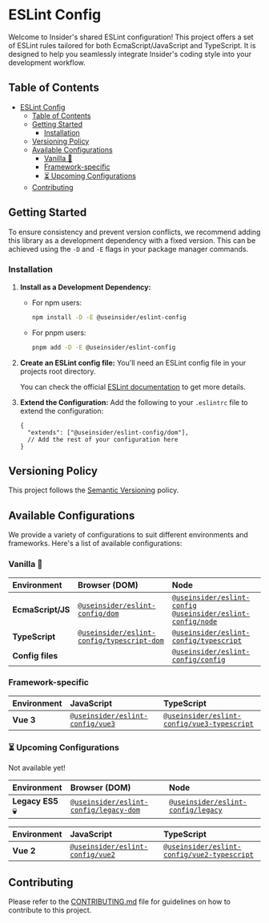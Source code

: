 # ESLint Config

Welcome to Insider's shared ESLint configuration! This project offers a set of
ESLint rules tailored for both EcmaScript/JavaScript and TypeScript. It is
designed to help you seamlessly integrate Insider's coding style into your
development workflow.

## Table of Contents
- [ESLint Config](#eslint-config)
  - [Table of Contents](#table-of-contents)
  - [Getting Started](#getting-started)
    - [Installation](#installation)
  - [Versioning Policy](#versioning-policy)
  - [Available Configurations](#available-configurations)
    - [Vanilla 🍦](#vanilla-)
    - [Framework-specific](#framework-specific)
    - [⏳ Upcoming Configurations](#-upcoming-configurations)
  - [Contributing](#contributing)

## Getting Started

To ensure consistency and prevent version conflicts, we recommend adding this
library as a development dependency with a fixed version. This can be achieved
using the `-D` and `-E` flags in your package manager commands.

### Installation

1. **Install as a Development Dependency:**
   - For npm users:
     ```bash
     npm install -D -E @useinsider/eslint-config
     ```
   - For pnpm users:
     ```bash
     pnpm add -D -E @useinsider/eslint-config
     ```
2. **Create an ESLint config file:**
   You'll need an ESLint config file in your projects root directory.

   You can check the official [ESLint documentation] to get more details.
3. **Extend the Configuration:**
   Add the following to your `.eslintrc` file to extend the configuration:
    ```json5
    {
      "extends": ["@useinsider/eslint-config/dom"],
      // Add the rest of your configuration here
    }
    ```

[ESLint documentation]: https://eslint.org/docs/latest/use/configure/configuration-files

## Versioning Policy

This project follows the [Semantic Versioning](https://semver.org) policy.

## Available Configurations

We provide a variety of configurations to suit different environments and
frameworks. Here's a list of available configurations:

### Vanilla 🍦

| Environment       | Browser (DOM)                                                             | Node                                                                                                      |
| :---------------- | :------------------------------------------------------------------------ | :-------------------------------------------------------------------------------------------------------- |
| **EcmaScript/JS** | [`@useinsider/eslint-config/dom`](./src/dom#readme)                       | [`@useinsider/eslint-config`](./src/node#readme)<br>[`@useinsider/eslint-config/node`](./src/node#readme) |
| **TypeScript**    | [`@useinsider/eslint-config/typescript-dom`](./src/typescript-dom#readme) | [`@useinsider/eslint-config/typescript`](./src/typescript#readme)                                         |
| **Config files**  |                                                                           | [`@useinsider/eslint-config/config`](./src/config#readme)                                                 |

### Framework-specific

| Environment | JavaScript                                            | TypeScript                                                                  |
| :---------- | :---------------------------------------------------- | :-------------------------------------------------------------------------- |
| **Vue 3**   | [`@useinsider/eslint-config/vue3`](./src/vue3#readme) | [`@useinsider/eslint-config/vue3-typescript`](./src/vue3-typescript#readme) |

### ⏳ Upcoming Configurations

Not available yet!

| Environment       | Browser (DOM)                                                     | Node                                                      |
| :---------------- | :---------------------------------------------------------------- | :-------------------------------------------------------- |
| **Legacy ES5 💀​** | [`@useinsider/eslint-config/legacy-dom`](./src/legacy-dom#readme) | [`@useinsider/eslint-config/legacy`](./src/legacy#readme) |

| Environment | JavaScript                                            | TypeScript                                                                  |
| :---------- | :---------------------------------------------------- | :-------------------------------------------------------------------------- |
| **Vue 2**   | [`@useinsider/eslint-config/vue2`](./src/vue2#readme) | [`@useinsider/eslint-config/vue2-typescript`](./src/vue2-typescript#readme) |

## Contributing

Please refer to the [CONTRIBUTING.md](CONTRIBUTING.md) file for guidelines on
how to contribute to this project.
